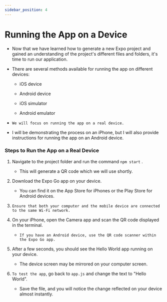 ```yaml
---
sidebar_position: 4
---
```


# Running the App on a Device

- Now that we have learned how to generate a new Expo project and gained an understanding of the project's different files and folders, it's time to run our application.

- There are several methods available for running the app on different devices:

  - iOS device

  - Android device

  - iOS simulator

  - Android emulator

- `We will focus on running the app on a real device.`

- I will be demonstrating the process on an iPhone, but I will also provide instructions for running the app on an Android device.

### Steps to Run the App on a Real Device

1. Navigate to the project folder and run the command `npm start` .
   - This will generate a QR code which we will use shortly.
2. Download the Expo Go app on your device.
   - You can find it on the App Store for iPhones or the Play Store for Android devices.
3. `Ensure that both your computer and the mobile device are connected to the same Wi-Fi network.`

4. On your iPhone, open the Camera app and scan the QR code displayed in the terminal.
   - `If you have an Android device, use the QR code scanner within the Expo Go app.`
5. After a few seconds, you should see the Hello World app running on your device.
   - The device screen may be mirrored on your computer screen.
6. `To test the app`, go back to `app.js` and change the text to "Hello World".
   - Save the file, and you will notice the change reflected on your device almost instantly.
